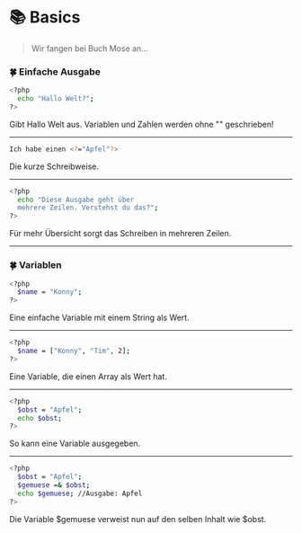 # :books: Basics

> Wir fangen bei Buch Mose an...

### :four_leaf_clover: Einfache Ausgabe
```sh
<?php
  echo "Hallo Welt?";
?>
```
Gibt Hallo Welt aus. Variablen und Zahlen werden ohne "" geschrieben!

---

```sh
Ich habe einen <?="Apfel"?>
```
Die kurze Schreibweise.

---

```sh
<?php
  echo "Diese Ausgabe geht über
  mehrere Zeilen. Verstehst du das?";
?>
```
Für mehr Übersicht sorgt das Schreiben in mehreren Zeilen.

---

### :four_leaf_clover: Variablen

```sh
<?php
  $name = "Konny";
?>
```
Eine einfache Variable mit einem String als Wert.

---

```sh
<?php
  $name = ["Konny", "Tim", 2];
?>
```
Eine Variable, die einen Array als Wert hat.

---

```sh
<?php
  $obst = "Apfel";
  echo $obst;
?>
```
So kann eine Variable ausgegeben.

---

```sh
<?php
  $obst = "Apfel";
  $gemuese =& $obst;
  echo $gemuese; //Ausgabe: Apfel
?>
```
Die Variable $gemuese verweist nun auf den selben Inhalt wie $obst.
